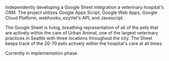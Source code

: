 Independently developing a Google Sheet integration a veterinary hospital's CRM. The project utilizes Google Apps Script, Google Web Apps, Google Cloud Platform, webhooks, ezyVet's API, and Javascript.

The Google Sheet is living, breathing representation of all of the pets that are actively within the care of Urban Animal, one of the largest veterinary practices in Seattle with three locations throughout the city. The Sheet keeps track of the 20-70 pets actively within the hospital's care at all times.

Currently in implementation phase.

